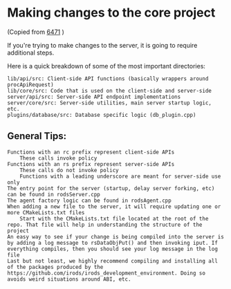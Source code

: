 # Making changes to the core project

(Copied from [6471](https://github.com/irods/irods/issues/6471) )

If you're trying to make changes to the server, it is going to require additional steps.

Here is a quick breakdown of some of the most important directories:

    lib/api/src: Client-side API functions (basically wrappers around procApiRequest)
    lib/core/src: Code that is used on the client-side and server-side
    server/api/src: Server-side API endpoint implementations
    server/core/src: Server-side utilities, main server startup logic, etc.
    plugins/database/src: Database specific logic (db_plugin.cpp)

## General Tips:

    Functions with an rc prefix represent client-side APIs
        These calls invoke policy
    Functions with an rs prefix represent server-side APIs
        These calls do not invoke policy
        Functions with a leading underscore are meant for server-side use only
    The entry point for the server (startup, delay server forking, etc) can be found in rodsServer.cpp
    The agent factory logic can be found in rodsAgent.cpp
    When adding a new file to the server, it will require updating one or more CMakeLists.txt files
        Start with the CMakeLists.txt file located at the root of the repo. That file will help in understanding the structure of the project
    An easy way to see if your change is being compiled into the server is by adding a log message to rsDataObjPut() and then invoking iput. If everything compiles, then you should see your log message in the log file
    Last but not least, we highly recommend compiling and installing all of the packages produced by the https://github.com/irods/irods_development_environment. Doing so avoids weird situations around ABI, etc.
